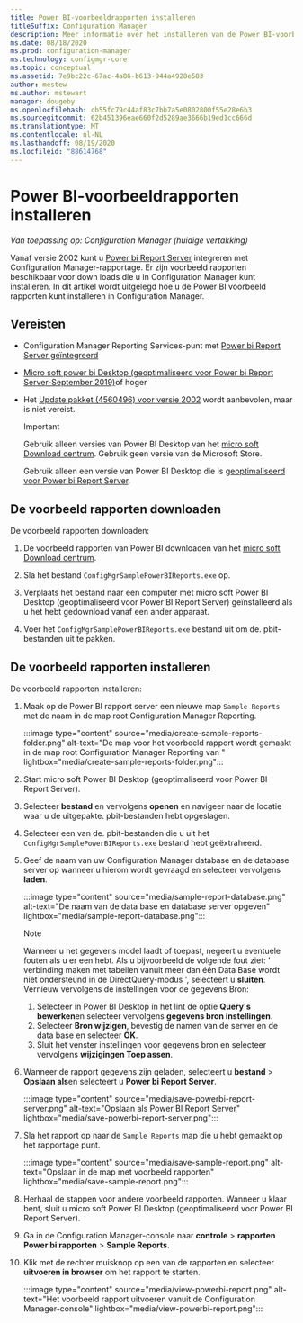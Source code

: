 ```yaml
---
title: Power BI-voorbeeldrapporten installeren
titleSuffix: Configuration Manager
description: Meer informatie over het installeren van de Power BI-voorbeeld rapporten in Configuration Manager
ms.date: 08/18/2020
ms.prod: configuration-manager
ms.technology: configmgr-core
ms.topic: conceptual
ms.assetid: 7e9bc22c-67ac-4a86-b613-944a4928e583
author: mestew
ms.author: mstewart
manager: dougeby
ms.openlocfilehash: cb55fc79c44af83c7bb7a5e0802800f55e28e6b3
ms.sourcegitcommit: 62b451396eae660f2d5289ae3666b19ed1cc666d
ms.translationtype: MT
ms.contentlocale: nl-NL
ms.lasthandoff: 08/19/2020
ms.locfileid: "88614768"
---
```

# <a name="install-power-bi-sample-reports"></a>Power BI-voorbeeldrapporten installeren
<!--5679791-->
*Van toepassing op: Configuration Manager (huidige vertakking)*

Vanaf versie 2002 kunt u [Power bi Report Server](https://docs.microsoft.com/power-bi/report-server/get-started) integreren met Configuration Manager-rapportage. Er zijn voorbeeld rapporten beschikbaar voor down loads die u in Configuration Manager kunt installeren. In dit artikel wordt uitgelegd hoe u de Power BI voorbeeld rapporten kunt installeren in Configuration Manager.

## <a name="prerequisites"></a>Vereisten

- Configuration Manager Reporting Services-punt met [Power bi Report Server geïntegreerd](powerbi-report-server.md)

- [Micro soft power bi Desktop (geoptimaliseerd voor Power bi Report Server-September 2019)](https://www.microsoft.com/download/details.aspx?id=57271)of hoger

- Het [Update pakket (4560496) voor versie 2002](https://support.microsoft.com/help/4560496) wordt aanbevolen, maar is niet vereist.

    > [!IMPORTANT]
    > Gebruik alleen versies van Power BI Desktop van het [micro soft Download centrum](https://www.microsoft.com/download/). Gebruik geen versie van de Microsoft Store.
    >
    > Gebruik alleen een versie van Power BI Desktop die is [geoptimaliseerd voor Power bi Report Server](https://docs.microsoft.com/power-bi/report-server/install-powerbi-desktop).

## <a name="download-the-sample-reports"></a>De voorbeeld rapporten downloaden

De voorbeeld rapporten downloaden:

1. De voorbeeld rapporten van Power BI downloaden van het [micro soft Download centrum](https://www.microsoft.com/download/details.aspx?id=101452).

1. Sla het bestand `ConfigMgrSamplePowerBIReports.exe` op.

1. Verplaats het bestand naar een computer met micro soft Power BI Desktop (geoptimaliseerd voor Power BI Report Server) geïnstalleerd als u het hebt gedownload vanaf een ander apparaat.

1. Voer het `ConfigMgrSamplePowerBIReports.exe` bestand uit om de. pbit-bestanden uit te pakken.

## <a name="install-the-sample-reports"></a>De voorbeeld rapporten installeren

De voorbeeld rapporten installeren:

1. Maak op de Power BI rapport server een nieuwe map `Sample Reports` met de naam in de map root Configuration Manager Reporting.

    :::image type="content" source="media/create-sample-reports-folder.png" alt-text="De map voor het voorbeeld rapport wordt gemaakt in de map root Configuration Manager Reporting van " lightbox="media/create-sample-reports-folder.png":::

1. Start micro soft Power BI Desktop (geoptimaliseerd voor Power BI Report Server).

1. Selecteer **bestand** en vervolgens **openen** en navigeer naar de locatie waar u de uitgepakte. pbit-bestanden hebt opgeslagen.

1. Selecteer een van de. pbit-bestanden die u uit het `ConfigMgrSamplePowerBIReports.exe` bestand hebt geëxtraheerd.

1. Geef de naam van uw Configuration Manager database en de database server op wanneer u hierom wordt gevraagd en selecteer vervolgens **laden**.

    :::image type="content" source="media/sample-report-database.png" alt-text="De naam van de data base en database server opgeven" lightbox="media/sample-report-database.png":::

    > [!NOTE]
    > Wanneer u het gegevens model laadt of toepast, negeert u eventuele fouten als u er een hebt. Als u bijvoorbeeld de volgende fout ziet: ' verbinding maken met tabellen vanuit meer dan één Data Base wordt niet ondersteund in de DirectQuery-modus ', selecteert u **sluiten**. Vernieuw vervolgens de instellingen voor de gegevens Bron:
    >
    > 1. Selecteer in Power BI Desktop in het lint de optie **Query's bewerken**en selecteer vervolgens **gegevens bron instellingen**.
    > 1. Selecteer **Bron wijzigen**, bevestig de namen van de server en de data base en selecteer **OK**.
    > 1. Sluit het venster instellingen voor gegevens bron en selecteer vervolgens **wijzigingen Toep assen**.

1. Wanneer de rapport gegevens zijn geladen, selecteert u **bestand**  >  **Opslaan als**en selecteert u **Power bi Report Server**.

    :::image type="content" source="media/save-powerbi-report-server.png" alt-text="Opslaan als Power BI Report Server" lightbox="media/save-powerbi-report-server.png":::

1. Sla het rapport op naar de `Sample Reports` map die u hebt gemaakt op het rapportage punt.

    :::image type="content" source="media/save-sample-report.png" alt-text="Opslaan in de map met voorbeeld rapporten" lightbox="media/save-sample-report.png":::

1. Herhaal de stappen voor andere voorbeeld rapporten. Wanneer u klaar bent, sluit u micro soft Power BI Desktop (geoptimaliseerd voor Power BI Report Server).

1. Ga in de Configuration Manager-console naar **controle**  >  **rapporten Power bi rapporten**  >  **Sample Reports**.

1. Klik met de rechter muisknop op een van de rapporten en selecteer **uitvoeren in browser** om het rapport te starten.

    :::image type="content" source="media/view-powerbi-report.png" alt-text="Het voorbeeld rapport uitvoeren vanuit de Configuration Manager-console" lightbox="media/view-powerbi-report.png":::
